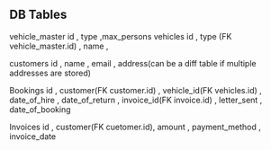 DB Tables
--------
vehicle_master
	id , type ,max_persons
vehicles
	id , type (FK vehicle_master.id) , name , 
	
customers
	id , name , email , address(can be a diff table if multiple addresses are stored)
	
Bookings
	id , customer(FK customer.id) , vehicle_id(FK vehicles.id) , date_of_hire , date_of_return , invoice_id(FK invoice.id) , letter_sent , date_of_booking
	
Invoices
	id , customer(FK cuetomer.id), amount , payment_method , invoice_date
 
